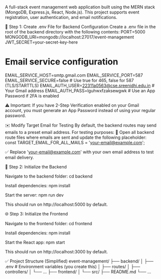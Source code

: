A full-stack event management web application built using the MERN stack (MongoDB, Express.js, React, Node.js). This project supports event registration, user authentication, and email notifications.

📁 Step 1: Create .env File for Backend Configuration
Create a .env file in the root of the backend directory with the following contents:
PORT=5000
MONGODB_URI=mongodb://localhost:27017/event-management
JWT_SECRET=your-secret-key-here

# Email service configuration
EMAIL_SERVICE_HOST=smtp.gmail.com
EMAIL_SERVICE_PORT=587
EMAIL_SERVICE_SECURE=false # Use true for 465, false for 587 (TLS/STARTTLS)
EMAIL_AUTH_USER=22311a0563@cse.sreenidhi.edu.in # Your Gmail address
EMAIL_AUTH_PASS=lguhwxfzaksewgwk # Use an App Password if 2FA is enabled


⚠️ Important: If you have 2-Step Verification enabled on your Gmail account, you must generate an App Password instead of using your regular password.


✉️ Modify Target Email for Testing
By default, the backend routes may send emails to a preset email address. For testing purposes:
🔧 Open all backend route files where emails are sent and update the following placeholder:
const TARGET_EMAIL_FOR_ALL_MAILS = 'your-email@example.com';

✅ Replace 'your-email@example.com' with your own email address to test email delivery.

🚀 Step 2: Initialize the Backend


Navigate to the backend folder:
cd backend



Install dependencies:
npm install



Start the server:
npm run dev

This should run on http://localhost:5000 by default.



🌐 Step 3: Initialize the Frontend


Navigate to the frontend folder:
cd frontend



Install dependencies:
npm install



Start the React app:
npm start

This should run on http://localhost:3000 by default.



✅ Project Structure (Simplified)
event-management/
├── backend/
│   ├── .env             # Environment variables (you create this)
│   ├── routes/
│   ├── controllers/
│   └── ...
├── frontend/
│   └── src/
├── README.md
└── ...
